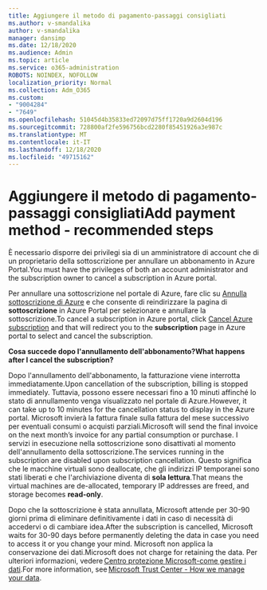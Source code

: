 ```yaml
---
title: Aggiungere il metodo di pagamento-passaggi consigliati
ms.author: v-smandalika
author: v-smandalika
manager: dansimp
ms.date: 12/18/2020
ms.audience: Admin
ms.topic: article
ms.service: o365-administration
ROBOTS: NOINDEX, NOFOLLOW
localization_priority: Normal
ms.collection: Adm_O365
ms.custom:
- "9004284"
- "7649"
ms.openlocfilehash: 51045d4b35833ed72097d75ff1720a9d2604d196
ms.sourcegitcommit: 728800af2fe596756bcd2280f85451926a3e987c
ms.translationtype: MT
ms.contentlocale: it-IT
ms.lasthandoff: 12/18/2020
ms.locfileid: "49715162"
---
```

# <a name="add-payment-method---recommended-steps"></a><span data-ttu-id="9fd2f-102">Aggiungere il metodo di pagamento-passaggi consigliati</span><span class="sxs-lookup"><span data-stu-id="9fd2f-102">Add payment method - recommended steps</span></span>

<span data-ttu-id="9fd2f-103">È necessario disporre dei privilegi sia di un amministratore di account che di un proprietario della sottoscrizione per annullare un abbonamento in Azure Portal.</span><span class="sxs-lookup"><span data-stu-id="9fd2f-103">You must have the privileges of both an account administrator and the subscription owner to cancel a subscription in Azure portal.</span></span> 

<span data-ttu-id="9fd2f-104">Per annullare una sottoscrizione nel portale di Azure, fare clic su [Annulla sottoscrizione di Azure](https://ms.portal.azure.com/#blade/Microsoft_Azure_Billing/SubscriptionsBlade) e che consente di reindirizzare la pagina di **sottoscrizione** in Azure Portal per selezionare e annullare la sottoscrizione.</span><span class="sxs-lookup"><span data-stu-id="9fd2f-104">To cancel a subscription in Azure portal, click [Cancel Azure subscription](https://ms.portal.azure.com/#blade/Microsoft_Azure_Billing/SubscriptionsBlade) and that will redirect you to the **subscription** page in Azure portal to select and cancel the subscription.</span></span> 

<span data-ttu-id="9fd2f-105">**Cosa succede dopo l'annullamento dell'abbonamento?**</span><span class="sxs-lookup"><span data-stu-id="9fd2f-105">**What happens after I cancel the subscription?**</span></span> 

<span data-ttu-id="9fd2f-106">Dopo l'annullamento dell'abbonamento, la fatturazione viene interrotta immediatamente.</span><span class="sxs-lookup"><span data-stu-id="9fd2f-106">Upon cancellation of the subscription, billing is stopped immediately.</span></span> <span data-ttu-id="9fd2f-107">Tuttavia, possono essere necessari fino a 10 minuti affinché lo stato di annullamento venga visualizzato nel portale di Azure.</span><span class="sxs-lookup"><span data-stu-id="9fd2f-107">However, it can take up to 10 minutes for the cancellation status to display in the Azure portal.</span></span> <span data-ttu-id="9fd2f-108">Microsoft invierà la fattura finale sulla fattura del mese successivo per eventuali consumi o acquisti parziali.</span><span class="sxs-lookup"><span data-stu-id="9fd2f-108">Microsoft will send the final invoice on the next month’s invoice for any partial consumption or purchase.</span></span> <span data-ttu-id="9fd2f-109">I servizi in esecuzione nella sottoscrizione sono disattivati al momento dell'annullamento della sottoscrizione.</span><span class="sxs-lookup"><span data-stu-id="9fd2f-109">The services running in the subscription are disabled upon subscription cancellation.</span></span> <span data-ttu-id="9fd2f-110">Questo significa che le macchine virtuali sono deallocate, che gli indirizzi IP temporanei sono stati liberati e che l'archiviazione diventa di **sola lettura**.</span><span class="sxs-lookup"><span data-stu-id="9fd2f-110">That means the virtual machines are de-allocated, temporary IP addresses are freed, and storage becomes **read-only**.</span></span> 

<span data-ttu-id="9fd2f-111">Dopo che la sottoscrizione è stata annullata, Microsoft attende per 30-90 giorni prima di eliminare definitivamente i dati in caso di necessità di accedervi o di cambiare idea.</span><span class="sxs-lookup"><span data-stu-id="9fd2f-111">After the subscription is cancelled, Microsoft waits for 30-90 days before permanently deleting the data in case you need to access it or you change your mind.</span></span> <span data-ttu-id="9fd2f-112">Microsoft non applica la conservazione dei dati.</span><span class="sxs-lookup"><span data-stu-id="9fd2f-112">Microsoft does not charge for retaining the data.</span></span> <span data-ttu-id="9fd2f-113">Per ulteriori informazioni, vedere [Centro protezione Microsoft-come gestire i dati](https://www.microsoft.com/trust-center/privacy/data-management#leave).</span><span class="sxs-lookup"><span data-stu-id="9fd2f-113">For more information, see [Microsoft Trust Center - How we manage your data](https://www.microsoft.com/trust-center/privacy/data-management#leave).</span></span>



